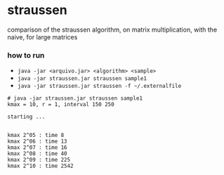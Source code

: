 # straussen
comparison of the straussen algorithm, on matrix multiplication, with the naive, for large matrices

### how to run
- `java -jar <arquivo.jar> <algorithm> <sample>`
- `java -jar straussen.jar straussen sample1`
- `java -jar straussen.jar straussen -f ~/.externalfile`

```shell
# java -jar straussen.jar straussen sample1
kmax = 10, r = 1, interval 150 250

starting ... 


kmax 2^05 : time 8
kmax 2^06 : time 13
kmax 2^07 : time 16
kmax 2^08 : time 40
kmax 2^09 : time 225
kmax 2^10 : time 2542
```
